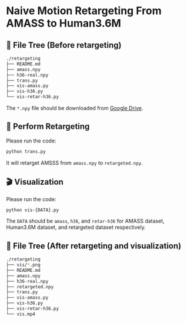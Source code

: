 # Naive Motion Retargeting From AMASS to Human3.6M

## 🌲 File Tree (Before retargeting)
```bash
./retargeting
├── README.md
├── amass.npy
├── h36-real.npy
├── trans.py
├── vis-amass.py
├── vis-h36.py
└── vis-retar-h36.py
```
The `*.npy` file should be downloaded from [Google Drive](https://drive.google.com/drive/folders/1IkG41Qt36w3-A6jwBnfbUxckB742A7mN?usp=sharing).

## 🔧 Perform Retargeting
Please run the code:
```bash
python trans.py
```
It will retarget AMSSS from `amass.npy` to `retargeted.npy`. 

## 🎬 Visualization
Please run the code:
```bash
python vis-{DATA}.py
```
The `DATA` should be `amass`, `h36`, and `retar-h36` for AMASS dataset, Human3.6M dataset, and retargeted dataset respectively. 

## 🌲 File Tree (After retargeting and visualization)
```bash
./retargeting
├── vis/*.png
├── README.md
├── amass.npy
├── h36-real.npy
├── retargeted.npy
├── trans.py
├── vis-amass.py
├── vis-h36.py
├── vis-retar-h36.py
└── vis.mp4
```